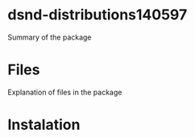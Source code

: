 # dsnd-distributions140597

Summary of the package

# Files

Explanation of files in the package

# Instalation

